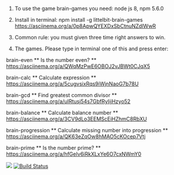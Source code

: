 1. To use the game brain-games you need: node js 8, npm 5.6.0

2. Install in terminal:
npm install -g littelbit-brain-games
https://asciinema.org/a/0p8ApwQYEXDxSbCtnuNZdlWwR

3. Common rule: you must given three time right answers to win.

4. The games. Please type in terminal one of this and press enter:

brain-even
** Is the number even? **
https://asciinema.org/a/QWqMzPwE6OBOJ2vJBWt0CJqX5

brain-calc
** Calculate expression **
https://asciinema.org/a/5cugvsixRqs9iWjnNaoG7b78U

brain-gcd
** Find greatest common divisor **
https://asciinema.org/a/uIRtusj54s7GbfRyIijHzyo52

brain-balance
** Calculate balance number **
https://asciinema.org/a/3CV9dLo3EEMScEiHZhmC8RbXU

brain-progression
** Calculate missing number into progression **
https://asciinema.org/a/QK63eZqOw8hMAO5cKOcep7Vtj

brain-prime
** Is the number prime? **
https://asciinema.org/a/hfGeIv6iRkXLxYe6O7cxNWmY0

<a href="https://codeclimate.com/github/windyeti/project-lvl1-s316/maintainability"><img src="https://api.codeclimate.com/v1/badges/51fae15e4c5ccd006851/maintainability" /></a>
[![Build Status](https://travis-ci.org/windyeti/project-lvl1-s316.svg?branch=master)](https://travis-ci.org/windyeti/project-lvl1-s316)